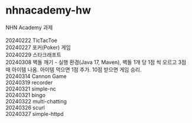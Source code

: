 # nhnacademy-hw
NHN Academy 과제
<br/>
<br/>
20240222 TicTacToe
<br/>
20240227 포커(Poker) 게임
<br/>
20240229 스타크래프트
<br/>
20240308 벽돌 깨기 - 실행 환경(Java 17, Maven), 벽돌 1개 당 1점 씩 오르고 3점 때 아이템 나옴. 아이템 먹으면 1점 추가. 10점 받으면 게임 승리.
<br/>
20240314 Cannon Game
<br/>
20240319 recorder
<br/>
20240321 simple-nc
<br/>
20240321 bingo
<br/>
20240322 multi-chatting
<br/>
20240326 scurl
<br/>
20240327 simple-httpd
<br/>
